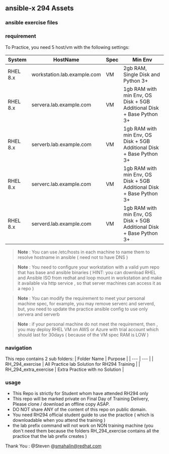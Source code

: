 ## ansible-x 294 Assets

### ansible exercise files

### requirement 

To Practice, you need 5 host/vm with the following settings: 

  | System | HostName | Spec | Min Env | 
  | --- | --- | --- |--- | 
  | RHEL 8.x  | workstation.lab.example.com | VM | 2gb RAM, Single Disk and  Python 3+  | 
  | RHEL 8.x  | servera.lab.example.com | VM | 1gb RAM with min Env, OS Disk + 5GB Additional Disk + Base Python 3+ | 
  | RHEL 8.x  | serverb.lab.example.com | VM | 1gb RAM with min Env, OS Disk + 5GB Additional Disk + Base Python 3+ | 
  | RHEL 8.x  | serverc.lab.example.com | VM | 1gb RAM with min Env, OS Disk + 5GB Additional Disk + Base Python 3+ | 
  | RHEL 8.x  | serverd.lab.example.com | VM | 1gb RAM with min Env, OS Disk + 5GB Additional Disk + Base Python 3+ | 

 >**Note** : You can use /etc/hosts in each machine to name them to resolve hostname in ansible ( need not to have DNS )

 >**Note** : You need to configure your workstation with a valid yum repo that has base and ansible binaries ( HINT: you can download RHEL and Ansible ISO from redhat and loop mount in workstation and make it available via http service , so that server machines can access it as a repo )

 >**Note** : You can modify the requirement to meet your personal machine spec, for example, you may remove serverc and serverd, but, you need to update the practice ansible config to use only servera and serverb 

 >**Note** : if your personal machine do not meet the requirement, then , you may deploy RHEL VM on AWS or Azure with trial account which should last for 30days ( because of the VM spec RAM is LOW )

### navigation 

This repo contains 2 sub folders:
   | Folder Name | Purpose |
   | --- | --- |
   | RH_294_exercise | All Practice lab Solution for RH294 Training | 
   | RH_294_extra_exercise | Extra Practice with no Solution | 

### usage

- This Repo is strictly for Student whom have attended RH294 only 
- This repo will be marked private on Final Day of Training Delivery, Please clone / download an offline copy ASAP. 
- DO NOT share ANY of the content of this repo on public domain. 
- You need RH294 official student guide to use the practice ( which is downloadable when you attend the training )
- the lab prefix command will not work on NON training machine (you don't need them because the folders RH_294_exercise contains all the practice that the lab prefix creates )

Thank You : @Steven @smahalin@redhat.com
